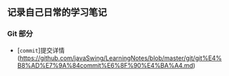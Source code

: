 ## 记录自己日常的学习笔记


### Git 部分
- [`commit`]提交详情(https://github.com/javaSwing/LearningNotes/blob/master/git/git%E4%B8%AD%E7%9A%84commit%E6%8F%90%E4%BA%A4.md)